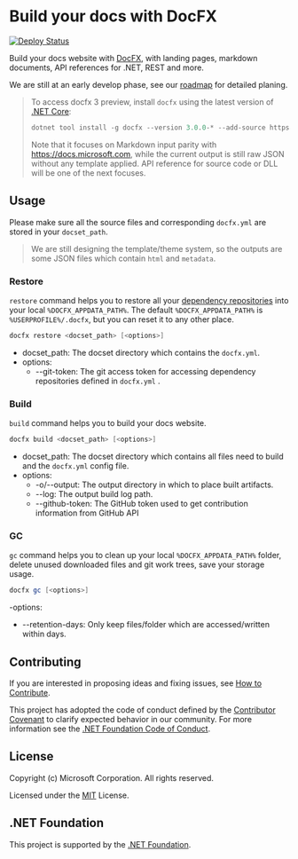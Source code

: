 # Build your docs with DocFX        

[![Deploy Status](https://ceapex.visualstudio.com/Engineering/_apis/build/status/docfx/docfx-deploy)](https://ceapex.visualstudio.com/Engineering/_build/latest?definitionId=665)

Build your docs website with [DocFX](https://github.com/dotnet/docfx), with landing pages, markdown documents, API references for .NET, REST and more.

We are still at an early develop phase, see our [roadmap](https://github.com/dotnet/docfx/projects/1) for detailed planing.

> To access docfx 3 preview, install `docfx` using the latest version of [.NET Core](https://www.microsoft.com/net/download):
>  ```powershell
>  dotnet tool install -g docfx --version 3.0.0-* --add-source https://www.myget.org/F/docfx-v3/api/v2
>  ```
> Note that it focuses on Markdown input parity with https://docs.microsoft.com, while the current output is still raw JSON without any template applied. API reference for source code or DLL will be one of the next focuses.

## Usage
Please make sure all the source files and corresponding `docfx.yml` are stored in your `docset_path`.

> We are still designing the template/theme system, so the outputs are some JSON files which contain `html` and `metadata`.

### Restore
`restore` command helps you to restore all your [dependency repositories](docs/designs/config.md) into your local `%DOCFX_APPDATA_PATH%`.
The default `%DOCFX_APPDATA_PATH%` is `%USERPROFILE%/.docfx`, but you can reset it to any other place.

```powershell
docfx restore <docset_path> [<options>]
```
- docset_path: The docset directory which contains the `docfx.yml`.
- options:
  - --git-token: The git access token for accessing dependency repositories defined in `docfx.yml` .

### Build
`build` command helps you to build your docs website.

```powershell
docfx build <docset_path> [<options>]
```
- docset_path: The docset directory which contains all files need to build and the `docfx.yml` config file.
- options:
  - -o/--output: The output directory in which to place built artifacts.
  - --log: The output build log path.
  - --github-token: The GitHub token used to get contribution information from GitHub API

### GC
`gc` command helps you to clean up your local `%DOCFX_APPDATA_PATH%` folder, delete unused downloaded files and git work trees, save your storage usage.

```powershell
docfx gc [<options>]
```

-options:
  - --retention-days: Only keep files/folder which are accessed/written within <retention-days> days.

## Contributing

If you are interested in proposing ideas and fixing issues, see [How to Contribute](CONTRIBUTING.md).

This project has adopted the code of conduct defined by the [Contributor Covenant](http://contributor-covenant.org/) to clarify expected behavior in our community.
For more information see the [.NET Foundation Code of Conduct](http://www.dotnetfoundation.org/code-of-conduct).


## License

Copyright (c) Microsoft Corporation. All rights reserved.

Licensed under the [MIT](https://github.com/dotnet/docfx/blob/v3/LICENSE.txt) License.

## .NET Foundation

This project is supported by the [.NET Foundation](http://www.dotnetfoundation.org).
